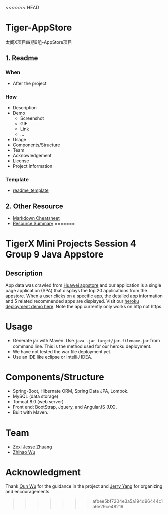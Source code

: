 <<<<<<< HEAD
# Tiger-AppStore
太阁X项目四期9组-AppStore项目

## 1. Readme
### When
- After the project

### How
- Description
- Demo
  - Screenshot
  - GIF
  - Link
  - ...
- Usage
- Components/Structure
- Team
- Acknowledgement
- License
- Project Information

### Template
- [readme_template](https://github.com/hackjustu/Github-Ranking-FrontEnd)

## 2. Other Resource
- [Markdown Cheatsheet](https://github.com/adam-p/markdown-here/wiki/Markdown-Cheatsheet#headers)
- [Resource Summary](./Resource.md)
=======
# TigerX Mini Projects Session 4 Group 9 Java Appstore 

## Description
  
App data was crawled from [Huawei appstore](http://appstore.huawei.com/soft/list) and our application is a single page application (SPA) that displays the top 20 applications from the appstore. When a user clicks on a specific app, the detailed app information and 5 related recommended apps are displayed. Visit our [heroku deployment demo here](http://bittigerx-java-appstore.herokuapp.com/). Note the app currently only works on http not https.

# Usage
 
- Generate jar with Maven. Use `java -jar target/jar-filename.jar` from command line. This is the method used for our heroku deployment.
- We have not tested the war file deployment yet.
- Use an IDE like eclipse or IntelliJ IDEA.

# Components/Structure
  
- Spring-Boot, Hibernate ORM, Spring Data JPA, Lombok.
- MySQL (data storage)
- Tomcat 8.0 (web server)
- Front end: BootStrap, Jquery, and AngularJS (UX).
- Built with Maven.

# Team

- [Zexi Jesse Zhuang](http://jessezhuang.github.io/)
- [Zhihao Wu](https://github.com/ttylcc)

# Acknowledgment

Thank [Qun Wu](https://github.com/QunWu) for the guidance in the project and [Jerry Yang](https://github.com/imjerryyang) for organizing and encouragements.

>>>>>>> afbee5bf7204e3a5a194d96444c1a6e29ce48219
